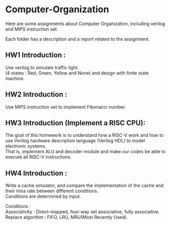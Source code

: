 # Computer-Organization

Here are some assignments about Computer Organization, including verilog and MIPS instruction set. 

Each folder has a description and a report related to the assignment.

## HW1 Introduction : 

Use verilog to simulate traffic light.  
(4 states : Red, Green, Yellow and None) and design with finite state machine.  

## HW2 Introduction : 

Use MIPS instruction set to implement Fibonacci number.  

## HW3 Introduction (Implement a RISC CPU): 

The goal of this homework is to understand how a RISC-V work and how to use Verilog hardware description language (Verilog HDL) to model electronic systems.   
That is, implement ALU and decoder module and make our codes be able to execute all RISC-V instructions.  

## HW4 Introduction : 

Write a cache simulator, and compare the implementation of the cache and their miss rate between different conditions.   
Conditions are determined by input.     
  
Conditions :   
Associativity : Direct-mapped, four-way set associative, fully associative.  
Replace algorithm : FIFO, LRU,  MRU(Most Recently Used).   
